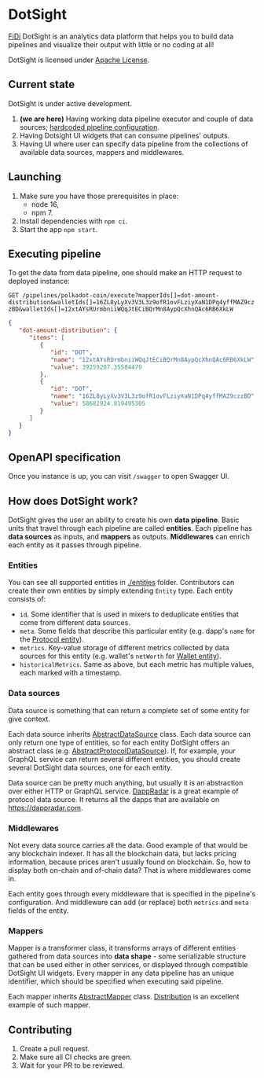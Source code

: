 # DotSight
[FiDi](https://fidi.tech) DotSight is an analytics data platform that helps you to build
data pipelines and visualize their output with little or no coding at all!

DotSight is licensed under [Apache License](./NOTICE).

## Current state
DotSight is under active development.

1. **(we are here)** Having working data pipeline executor and couple of data sources; [hardcoded pipeline configuration](./src/pipelines/services/pipeline/pipelines.config.ts).
2. Having Dotsight UI widgets that can consume pipelines' outputs.
3. Having UI where user can specify data pipeline from the collections of available data sources, mappers and middlewares.

## Launching
1. Make sure you have those prerequisites in place:
    - node 16,
    - npm 7.
2. Install dependencies with ```npm ci```.
3. Start the app ```npm start```.

## Executing pipeline
To get the data from data pipeline, one should make an HTTP request to deployed instance: 

```GET /pipelines/polkadot-coin/execute?mapperIds[]=dot-amount-distribution&walletIds[]=16ZL8yLyXv3V3L3z9ofR1ovFLziyXaN1DPq4yffMAZ9czzBD&walletIds[]=12xtAYsRUrmbniiWQqJtECiBQrMn8AypQcXhnQAc6RB6XkLW```
```json
{
   "dot-amount-distribution": {
      "items": [
         {
            "id": "DOT",
            "name": "12xtAYsRUrmbniiWQqJtECiBQrMn8AypQcXhnQAc6RB6XkLW",
            "value": 39259207.35584479
         },
         {
            "id": "DOT",
            "name": "16ZL8yLyXv3V3L3z9ofR1ovFLziyXaN1DPq4yffMAZ9czzBD",
            "value": 58682924.819495305
         }
      ]
   }
}
```

## OpenAPI specification
Once you instance is up, you can visit ```/swagger``` to open Swagger UI. 

## How does DotSight work?
DotSight gives the user an ability to create his own **data pipeline**.
Basic units that travel through each pipeline are called **entities**.
Each pipeline has **data sources** as inputs, and **mappers** as outputs.
**Middlewares** can enrich each entity as it passes through pipeline. 

### Entities 
You can see all supported entities in [./entities](./src/entities) folder.
Contributors can create their own entities by simply extending ```Entity``` type.
Each entity consists of:
- ```id```. Some identifier that is used in mixers to deduplicate entities that come from different data sources.
- ```meta```. Some fields that describe this particular entity (e.g. dapp's ```name``` for the [Protocol entity](./src/entities/protocol.entity.ts)).
- ```metrics```. Key-value storage of different metrics collected by data sources for this entity (e.g. wallet's ```netWorth``` for [Wallet entity](./src/entities/wallet.entity.ts)).
- ```historicalMetrics```. Same as above, but each metric has multiple values, each marked with a timestamp. 

### Data sources
Data source is something that can return a complete set of some entity for give context.

Each data source inherits [AbstractDataSource](./src/data-sources/abstract.data-source.ts) class.
Each data source can only return one type of entities, so for each entity DotSight offers an abstract class (e.g. [AbstractProtocolDataSource](./src/data-sources/abstract.protocol.data-source.ts)).
If, for example, your GraphQL service can return several different entities, you should create several DotSight data sources, one for each entity.

Data source can be pretty much anything, but usually it is an abstraction over either HTTP or GraphQL service.
[DappRadar](./src/data-sources/collection/dapp-radar) is a great example of protocol data source. It returns all the dapps that are available on https://dappradar.com.

### Middlewares
Not every data source carries all the data.
Good example of that would be any blockchain indexer. It has all the blockchain data, but lacks pricing information, because prices aren't usually found on blockchain.
So, how to display both on-chain and of-chain data? That is where middlewares come in.

Each entity goes through every middleware that is specified in the pipeline's configuration. And middleware can add (or replace) both ```metrics``` and ```meta``` fields of the entity.

### Mappers
Mapper is a transformer class, it transforms arrays of different entities gathered from data sources into
**data shape** - some serializable structure that can be used either in other services, or displayed through compatible DotSight UI widgets.
Every mapper in any data pipeline has an unique identifier, which should be specified when executing said pipeline.

Each mapper inherits [AbstractMapper](./src/mappers/abstract.mapper.ts) class.
[Distribution](./src/mappers/collection/distribution/distribution.mapper.ts) is an excellent example of such mapper.

## Contributing
1. Create a pull request.
2. Make sure all CI checks are green.
3. Wait for your PR to be reviewed.
